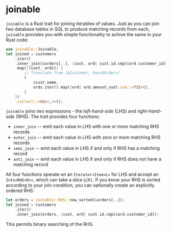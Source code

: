 # joinable
`joinable` is a Rust trait for joining iterables of values. Just as you can join two database tables in SQL to produce matching records from each, `joinable` provides you with simple functionality to achive the same in your Rust code:

```rust
use joinable::Joinable;
let joined = customers
    .iter()
    .inner_join(&orders[..], |cust, ord| cust.id.cmp(&ord.customer_id))
    .map(|(cust, ords)| {
        // Translate from (&Customer, Vec<&Order>)
        (
            &cust.name,
            ords.iter().map(|ord| ord.amount_usd).sum::<f32>(),
        )
    })
    .collect::<Vec<_>>();
```

`joinable` joins two expressions - the _left-hand-side_ (LHS) and _right-hand-side_ (RHS). The trait provides four functions:
* `inner_join` -- emit each value in LHS with one or more matching RHS records
* `outer_join` -- emit each value in LHS with zero or more matching RHS records
* `semi_join` -- emit each value in LHS if and only if RHS has a matching record
* `anti_join` -- emit each value in LHS if and only if RHS does not have a matching record

All four functions operate on an `Iterator<Item=L>` for LHS and accept an `Into<RHS<R>>`, which can take a slice `&[R]`. If you know your RHS is sorted according to your join condition, you can optionally create an explicitly ordered RHS:

```rust
let orders = joinable::RHS::new_sorted(&orders[..]);
let joined = customers
    .iter()
    .inner_join(orders, |cust, ord| cust.id.cmp(&ord.customer_id));
```

This permits binary searching of the RHS.
